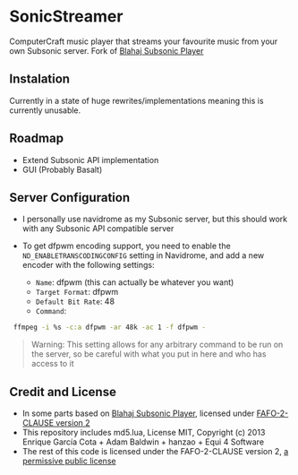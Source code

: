 # SonicStreamer
ComputerCraft music player that streams your favourite music from your own Subsonic server. Fork of [Blahaj Subsonic Player](https://github.com/aspen-reeves/bsp)

## Instalation
Currently in a state of huge rewrites/implementations meaning this is currently unusable.

## Roadmap
- Extend Subsonic API implementation
- GUI (Probably Basalt)

## Server Configuration
- I personally use navidrome as my Subsonic server, but this should work with any Subsonic API compatible server
- To get dfpwm encoding support, you need to enable the `ND_ENABLETRANSCODINGCONFIG` setting in Navidrome, and add a new encoder with the following settings:

  - `Name`: dfpwm (this can actually be whatever you want)
  - `Target Format`: dfpwm
  - `Default Bit Rate`: 48
  - `Command`:

```sh
 ffmpeg -i %s -c:a dfpwm -ar 48k -ac 1 -f dfpwm -
```

> Warning: This setting allows for any arbitrary command to be run on the server, so be careful with what you put in here and who has access to it

## Credit and License
- In some parts based on [Blahaj Subsonic Player](https://github.com/aspen-reeves), licensed under [FAFO-2-CLAUSE version 2](https://github.com/aspen-reeves/FAFO-PL)
- This repository includes md5.lua, License MIT, Copyright (c) 2013 Enrique García Cota + Adam Baldwin + hanzao + Equi 4 Software
- The rest of this code is licensed under the FAFO-2-CLAUSE version 2, [a permissive public license](https://github.com/aspen-reeves/FAFO-PL)

